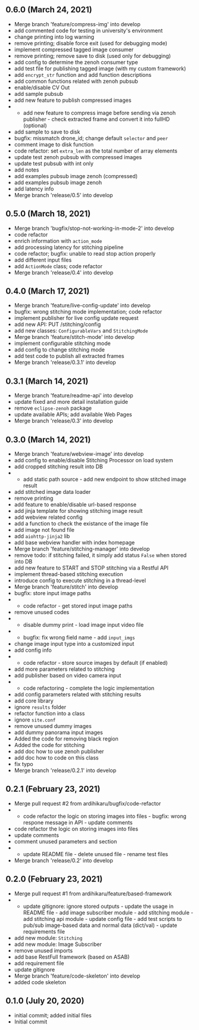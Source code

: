 ## 0.6.0 (March 24, 2021)
  - Merge branch 'feature/compress-img' into develop
  - add commented code for testing in university's environment
  - change printing into log warning
  - remove printing; disable force exit (used for debugging mode)
  - implement compressed tagged image consumer
  - remove printing; remove save to disk (used only for debugging)
  - add config to determine the zenoh consumer type
  - add test file for publishing tagged image (with my custom framework)
  - add `encrypt_str` function and add function descriptions
  - add common functions related with zenoh pubsub
  - enable/disable CV Out
  - add sample pubsub
  - add new feature to publish compressed images
  - - add new feature to compress image before sending via zenoh publisher - check extracted frame and convert it into fullHD (optional)
  - add sample to save to disk
  - bugfix: missmatch drone_id; change default `selector` and `peer`
  - comment image to disk function
  - code refactor: set `extra_len` as the total number of array elements
  - update test zenoh pubsub with compressed images
  - update test pubsub with int only
  - add notes
  - add examples pubsub image zenoh (compressed)
  - add examples pubsub image zenoh
  - add latency info
  - Merge branch 'release/0.5' into develop

## 0.5.0 (March 18, 2021)
  - Merge branch 'bugfix/stop-not-working-in-mode-2' into develop
  - code refactor
  - enrich information with `action_mode`
  - add processing latency for stitching pipeline
  - code refactor; bugfix: unable to read stop action properly
  - add different input files
  - add `ActionMode` class; code refactor
  - Merge branch 'release/0.4' into develop

## 0.4.0 (March 17, 2021)
  - Merge branch 'feature/live-config-update' into develop
  - bugfix: wrong stitching mode implementation; code refactor
  - implement publisher for live config update request
  - add new API: PUT /stitching/config
  - add new classes: `ConfigurableVars` and `StitchingMode`
  - Merge branch 'feature/stitch-mode' into develop
  - implement configurable stitching mode
  - add config to change stitching mode
  - add test code to publish all extracted frames
  - Merge branch 'release/0.3.1' into develop

## 0.3.1 (March 14, 2021)
  - Merge branch 'feature/readme-api' into develop
  - update fixed and more detail installation guide
  - remove `eclipse-zenoh` package
  - update available APIs; add available Web Pages
  - Merge branch 'release/0.3' into develop

## 0.3.0 (March 14, 2021)
  - Merge branch 'feature/webview-image' into develop
  - add config to enable/disable Stitching Processor on load system
  - add cropped stitching result into DB
  - - add static path source - add new endpoint to show stitched image result
  - add stitched image data loader
  - remove printing
  - add feature to enable/disable url-based response
  - add jinja template for showing stitching image result
  - add webview related config
  - add a function to check the existance of the image file
  - add image not found file
  - add `aiohttp-jinja2` lib
  - add base webview handler with index homepage
  - Merge branch 'feature/stitching-manager' into develop
  - remove todo: if stitching failed, it simply add status `False` when stored into DB
  - add new feature to START and STOP stitching via a Restful API
  - implement thread-based stitching execution
  - introduce config to execute stitching in a thread-level
  - Merge branch 'feature/stitch' into develop
  - bugfix: store input image paths
  - - code refactor - get stored input image paths
  - remove unused codes
  - - disable dummy print - load image input video file
  - - bugfix: fix wrong field name - add `input_imgs`
  - change image input type into a customized input
  - add config info
  - - code refactor - store source images by default (if enabled)
  - add more parameters related to stitching
  - add publisher based on video camera input
  - - code refactoring - complete the logic implementation
  - add config parameters related with stitching results
  - add core library
  - ignore `results` folder
  - refactor function into a class
  - ignore `site.conf`
  - remove unused dummy images
  - add dummy panorama input images
  - Added the code for removing black region
  - Added the code for stitching
  - add doc how to use zenoh publisher
  - add doc how to code on this class
  - fix typo
  - Merge branch 'release/0.2.1' into develop

## 0.2.1 (February 23, 2021)
  - Merge pull request #2 from ardihikaru/bugfix/code-refactor
  - - code refactor the logic on storing images into files - bugfix: wrong respone message in API - update comments
  - code refactor the logic on storing images into files
  - update comments
  - comment unused parameters and section
  - - update README file - delete unused file - rename test files
  - Merge branch 'release/0.2' into develop

## 0.2.0 (February 23, 2021)
  - Merge pull request #1 from ardihikaru/feature/based-framework
  - - update gitignore: ignore stored outputs - update the usage in README file - add image subscriber module - add stitching module - add stitching api module - update config file - add test scripts to pub/sub image-based data and normal data (dict/val) - update requirements file
  - add new module: `Stitching`
  - add new module: Image Subscriber
  - remove unused imports
  - add base RestFull framework (based on ASAB)
  - add requirement file
  - update gitignore
  - Merge branch 'feature/code-skeleton' into develop
  - added code skeleton

## 0.1.0 (July 20, 2020)
  - initial commit; added initial files
  - Initial commit

